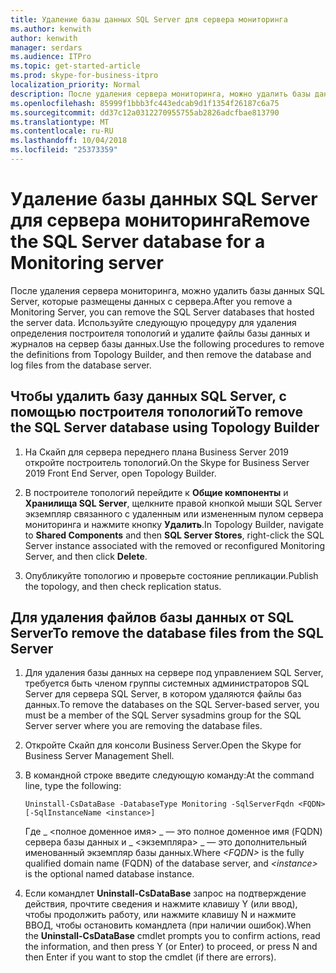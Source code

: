 ```yaml
---
title: Удаление базы данных SQL Server для сервера мониторинга
ms.author: kenwith
author: kenwith
manager: serdars
ms.audience: ITPro
ms.topic: get-started-article
ms.prod: skype-for-business-itpro
localization_priority: Normal
description: После удаления сервера мониторинга, можно удалить базы данных SQL Server, которые размещены данных с сервера. Используйте следующую процедуру для удаления определения построителя топологий и удалите файлы базы данных и журналов на сервер базы данных.
ms.openlocfilehash: 85999f1bbb3fc443edcab9d1f1354f26187c6a75
ms.sourcegitcommit: dd37c12a0312270955755ab2826adcfbae813790
ms.translationtype: MT
ms.contentlocale: ru-RU
ms.lasthandoff: 10/04/2018
ms.locfileid: "25373359"
---
```

# <a name="remove-the-sql-server-database-for-a-monitoring-server"></a><span data-ttu-id="036e3-104">Удаление базы данных SQL Server для сервера мониторинга</span><span class="sxs-lookup"><span data-stu-id="036e3-104">Remove the SQL Server database for a Monitoring server</span></span>

<span data-ttu-id="036e3-105">После удаления сервера мониторинга, можно удалить базы данных SQL Server, которые размещены данных с сервера.</span><span class="sxs-lookup"><span data-stu-id="036e3-105">After you remove a Monitoring Server, you can remove the SQL Server databases that hosted the server data.</span></span> <span data-ttu-id="036e3-106">Используйте следующую процедуру для удаления определения построителя топологий и удалите файлы базы данных и журналов на сервер базы данных.</span><span class="sxs-lookup"><span data-stu-id="036e3-106">Use the following procedures to remove the definitions from Topology Builder, and then remove the database and log files from the database server.</span></span>
  
## <a name="to-remove-the-sql-server-database-using-topology-builder"></a><span data-ttu-id="036e3-107">Чтобы удалить базу данных SQL Server, с помощью построителя топологий</span><span class="sxs-lookup"><span data-stu-id="036e3-107">To remove the SQL Server database using Topology Builder</span></span>

1. <span data-ttu-id="036e3-108">На Скайп для сервера переднего плана Business Server 2019 откройте построитель топологий.</span><span class="sxs-lookup"><span data-stu-id="036e3-108">On the Skype for Business Server 2019 Front End Server, open Topology Builder.</span></span>
    
2. <span data-ttu-id="036e3-109">В построителе топологий перейдите к **Общие компоненты** и **Хранилища SQL Server**, щелкните правой кнопкой мыши SQL Server экземпляр связанного с удаленным или измененным пулом сервера мониторинга и нажмите кнопку **Удалить**.</span><span class="sxs-lookup"><span data-stu-id="036e3-109">In Topology Builder, navigate to **Shared Components** and then **SQL Server Stores**, right-click the SQL Server instance associated with the removed or reconfigured Monitoring Server, and then click **Delete**.</span></span>
    
3. <span data-ttu-id="036e3-110">Опубликуйте топологию и проверьте состояние репликации.</span><span class="sxs-lookup"><span data-stu-id="036e3-110">Publish the topology, and then check replication status.</span></span>
    
## <a name="to-remove-the-database-files-from-the-sql-server"></a><span data-ttu-id="036e3-111">Для удаления файлов базы данных от SQL Server</span><span class="sxs-lookup"><span data-stu-id="036e3-111">To remove the database files from the SQL Server</span></span>

1. <span data-ttu-id="036e3-112">Для удаления базы данных на сервере под управлением SQL Server, требуется быть членом группы системных администраторов SQL Server для сервера SQL Server, в котором удаляются файлы баз данных.</span><span class="sxs-lookup"><span data-stu-id="036e3-112">To remove the databases on the SQL Server-based server, you must be a member of the SQL Server sysadmins group for the SQL Server server where you are removing the database files.</span></span>
    
2. <span data-ttu-id="036e3-113">Откройте Скайп для консоли Business Server.</span><span class="sxs-lookup"><span data-stu-id="036e3-113">Open the Skype for Business Server Management Shell.</span></span>
    
3. <span data-ttu-id="036e3-114">В командной строке введите следующую команду:</span><span class="sxs-lookup"><span data-stu-id="036e3-114">At the command line, type the following:</span></span>
    
   ```
   Uninstall-CsDataBase -DatabaseType Monitoring -SqlServerFqdn <FQDN> [-SqlInstanceName <instance>]
   ```

    <span data-ttu-id="036e3-115">Где _ \<полное доменное имя\> _ — это полное доменное имя (FQDN) сервера базы данных и _ \<экземпляра\> _ — это дополнительный именованный экземпляр базы данных.</span><span class="sxs-lookup"><span data-stu-id="036e3-115">Where  _\<FQDN\>_ is the fully qualified domain name (FQDN) of the database server, and  _\<instance\>_ is the optional named database instance.</span></span> 
    
4. <span data-ttu-id="036e3-116">Если командлет **Uninstall-CsDataBase** запрос на подтверждение действия, прочтите сведения и нажмите клавишу Y (или ввод), чтобы продолжить работу, или нажмите клавишу N и нажмите ВВОД, чтобы остановить командлета (при наличии ошибок).</span><span class="sxs-lookup"><span data-stu-id="036e3-116">When the **Uninstall-CsDataBase** cmdlet prompts you to confirm actions, read the information, and then press Y (or Enter) to proceed, or press N and then Enter if you want to stop the cmdlet (if there are errors).</span></span> 
    

